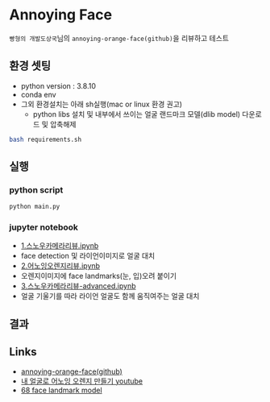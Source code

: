 # Annoying Face
`빵형의 개발도상국`님의 `annoying-orange-face(github)`을 리뷰하고 테스트 

## 환경 셋팅
 * python version : 3.8.10
 * conda env
 * 그외 환경설치는 아래 sh실행(mac or linux 환경 권고)
   * python libs 설치 및 내부에서 쓰이는 얼굴 랜드마크 모델(dlib model) 다운로드 및 압축해제
```bash
bash requirements.sh
```

## 실행
### python script
```bash
python main.py
```
### jupyter notebook
* [1.스노우카메라리뷰.ipynb](https://github.com/duc-ke/kaggle-playground-group/blob/main/1.annoying_face/jupyters/st1.%EC%8A%A4%EB%85%B8%EC%9A%B0%EC%B9%B4%EB%A9%94%EB%9D%BC%EB%A6%AC%EB%B7%B0%20-%20%EB%9D%BC%EC%9D%B4%EC%96%B8%EC%96%BC%EA%B5%B4%EB%A1%9C%EB%B0%94%EA%BF%94%EC%B9%98%EA%B8%B0.ipynb)
 * face detection 및 라이언이미지로 얼굴 대치 
* [2.어노잉오렌지리뷰.ipynb](https://github.com/duc-ke/kaggle-playground-group/blob/main/1.annoying_face/jupyters/st2.%EC%96%B4%EB%85%B8%EC%9E%89%EC%98%A4%EB%A0%8C%EC%A7%80%EB%A6%AC%EB%B7%B0.ipynb)
 * 오렌지이미지에 face landmarks(눈, 입)오려 붙이기
* [3.스노우카메라리뷰-advanced.ipynb](https://github.com/duc-ke/kaggle-playground-group/blob/main/1.annoying_face/jupyters/st3.%EC%8A%A4%EB%85%B8%EC%9A%B0%EC%B9%B4%EB%A9%94%EB%9D%BC%EB%A6%AC%EB%B7%B0%20-%20%EB%9D%BC%EC%9D%B4%EC%96%B8%EC%96%BC%EA%B5%B4%EB%A1%9C%EB%B0%94%EA%BF%94%EC%B9%98%EA%B8%B0-advanced.ipynb)
 * 얼굴 기울기를 따라 라이언 얼굴도 함께 움직여주는 얼굴 대치 

## 결과


## Links
* [annoying-orange-face(github)](https://github.com/kairess/annoying-orange-face)
* [내 얼굴로 어노잉 오렌지 만들기 youtube](https://www.youtube.com/watch?v=9VYUXchrMcM&t=178s)
* [68 face landmark model](https://github.com/davisking/dlib-models/blob/master/shape_predictor_68_face_landmarks.dat.bz2)

